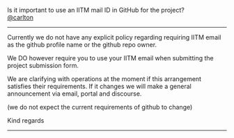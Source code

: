 Is it important to use an IITM mail ID in GitHub for the project?  
[@carlton](/u/carlton)



---

Currently we do not have any explicit policy regarding requiring IITM email as
the github profile name or the github repo owner.

We DO however require you to use your IITM email when submitting the project
submission form.

We are clarifying with operations at the moment if this arrangement satisfies
their requirements. If it changes we will make a general announcement via
email, portal and discourse.

(we do not expect the current requirements of github to change)

Kind regards



---

